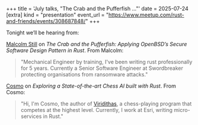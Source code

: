 +++
title = 'July talks, "The Crab and the Pufferfish ..."'
date = 2025-07-24
[extra]
kind = "presentation"
event_url = "https://www.meetup.com/rust-and-friends/events/308687848/"
+++

Tonight we’ll be hearing from:

<a href="https://mstill.dev"><i class="fa-solid fa-person"></i> Malcolm Still</a> on *The Crab and the Pufferfish: Applying OpenBSD’s Secure Software Design Pattern in Rust*. From Malcolm:  
  > "Mechanical Engineer by training, I've been writing rust professionally for 5 years. Currently a Senior Software Engineer at Swordbreaker protecting organisations from ransomware attacks."

<a href="https://cosmo.tardis.ac"><i class="fa-solid fa-person"></i> Cosmo</a> on *Exploring a State-of-the-art Chess AI built with Rust*. From Cosmo: 
> "Hi, I'm Cosmo, the author of [Viridithas](https://github.com/cosmobobak/viridithas), a chess-playing program that competes at the highest level. Currently, I work at Esri, writing micro-services in Rust."

